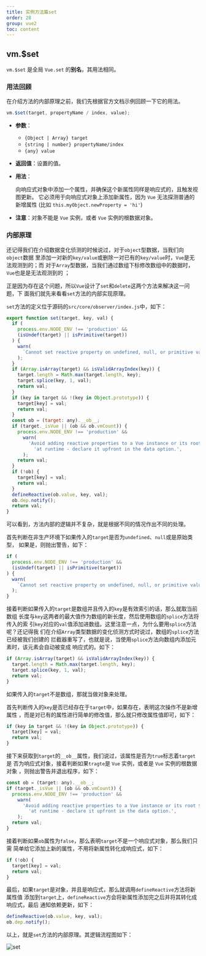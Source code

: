 ```yaml
---
title: 实例方法篇set
order: 28
group: vue2
toc: content
---
```


## vm.\$set

`vm.$set` 是全局 `Vue.set` 的**别名**，其用法相同。

### 用法回顾

在介绍方法的内部原理之前，我们先根据官方文档示例回顾一下它的用法。

```javascript
vm.$set(target, propertyName / index, value);
```

- **参数**：

  - `{Object | Array} target`
  - `{string | number} propertyName/index`
  - `{any} value`

- **返回值**：设置的值。

- **用法**：

  向响应式对象中添加一个属性，并确保这个新属性同样是响应式的，且触发视图更新。
  它必须用于向响应式对象上添加新属性，因为 `Vue` 无法探测普通的新增属性 (比如
  `this.myObject.newProperty = 'hi'`)

- **注意**：对象不能是 `Vue` 实例，或者 `Vue` 实例的根数据对象。

### 内部原理

还记得我们在介绍数据变化侦测的时候说过，对于`object`型数据，当我们向`object`数据
里添加一对新的`key/value`或删除一对已有的`key/value`时，`Vue`是无法观测到的；而
对于`Array`型数据，当我们通过数组下标修改数组中的数据时，`Vue`也是是无法观测到的
；

正是因为存在这个问题，所以`Vue`设计了`set`和`delete`这两个方法来解决这一问题，下
面我们就先来看看`set`方法的内部实现原理。

`set`方法的定义位于源码的`src/core/observer/index.js`中，如下：

```javascript
export function set(target, key, val) {
  if (
    process.env.NODE_ENV !== 'production' &&
    (isUndef(target) || isPrimitive(target))
  ) {
    warn(
      `Cannot set reactive property on undefined, null, or primitive value: ${(target: any)}`,
    );
  }
  if (Array.isArray(target) && isValidArrayIndex(key)) {
    target.length = Math.max(target.length, key);
    target.splice(key, 1, val);
    return val;
  }
  if (key in target && !(key in Object.prototype)) {
    target[key] = val;
    return val;
  }
  const ob = (target: any).__ob__;
  if (target._isVue || (ob && ob.vmCount)) {
    process.env.NODE_ENV !== 'production' &&
      warn(
        'Avoid adding reactive properties to a Vue instance or its root $data ' +
          'at runtime - declare it upfront in the data option.',
      );
    return val;
  }
  if (!ob) {
    target[key] = val;
    return val;
  }
  defineReactive(ob.value, key, val);
  ob.dep.notify();
  return val;
}
```

可以看到，方法内部的逻辑并不复杂，就是根据不同的情况作出不同的处理。

首先判断在非生产环境下如果传入的`target`是否为`undefined`、`null`或是原始类型，
如果是，则抛出警告，如下：

```javascript
if (
  process.env.NODE_ENV !== 'production' &&
  (isUndef(target) || isPrimitive(target))
) {
  warn(
    `Cannot set reactive property on undefined, null, or primitive value: ${(target: any)}`,
  );
}
```

接着判断如果传入的`target`是数组并且传入的`key`是有效索引的话，那么就取当前数组
长度与`key`这两者的最大值作为数组的新长度，然后使用数组的`splice`方法将传入的索
引`key`对应的`val`值添加进数组。这里注意一点，为什么要用`splice`方法呢？还记得我
们在介绍`Array`类型数据的变化侦测方式时说过，数组的`splice`方法已经被我们创建的
拦截器重写了，也就是说，当使用`splice`方法向数组内添加元素时，该元素会自动被变成
响应式的。如下：

```javascript
if (Array.isArray(target) && isValidArrayIndex(key)) {
  target.length = Math.max(target.length, key);
  target.splice(key, 1, val);
  return val;
}
```

如果传入的`target`不是数组，那就当做对象来处理。

首先判断传入的`key`是否已经存在于`target`中，如果存在，表明这次操作不是新增属性
，而是对已有的属性进行简单的修改值，那么就只修改属性值即可，如下：

```javascript
if (key in target && !(key in Object.prototype)) {
  target[key] = val;
  return val;
}
```

接下来获取到`target`的`__ob__`属性，我们说过，该属性是否为`true`标志着`target`是
否为响应式对象，接着判断如果`tragte`是 `Vue` 实例，或者是 `Vue` 实例的根数据对象
，则抛出警告并退出程序，如下：

```javascript
const ob = (target: any).__ob__;
if (target._isVue || (ob && ob.vmCount)) {
  process.env.NODE_ENV !== 'production' &&
    warn(
      'Avoid adding reactive properties to a Vue instance or its root $data ' +
        'at runtime - declare it upfront in the data option.',
    );
  return val;
}
```

接着判断如果`ob`属性为`false`，那么表明`target`不是一个响应式对象，那么我们只需
简单给它添加上新的属性，不用将新属性转化成响应式，如下：

```javascript
if (!ob) {
  target[key] = val;
  return val;
}
```

最后，如果`target`是对象，并且是响应式，那么就调用`defineReactive`方法将新属性值
添加到`target`上，`defineReactive`方会将新属性添加完之后并将其转化成响应式，最后
通知依赖更新，如下：

```javascript
defineReactive(ob.value, key, val);
ob.dep.notify();
```

以上，就是`set`方法的内部原理。其逻辑流程图如下：

![set](https://leexiaop.github.io/static/ibadgers/code/vue2/method.jpg)
